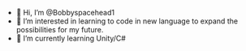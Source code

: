 - 👋 Hi, I’m @Bobbyspacehead1
- 👀 I’m interested in learning to code in new language to expand the possibilities for my future.
- 🌱 I’m currently learning Unity/C#
